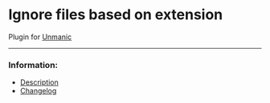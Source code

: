 # Ignore files based on extension
Plugin for [Unmanic](https://github.com/Unmanic)

---

### Information:

- [Description](description.md)
- [Changelog](changelog.md)
